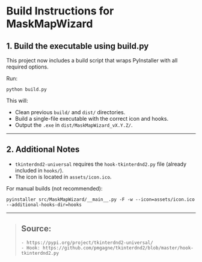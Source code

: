 # Build Instructions for MaskMapWizard

## 1. Build the executable using build.py

This project now includes a build script that wraps PyInstaller with all required options.

Run:
```
python build.py
```

This will:
- Clean previous `build/` and `dist/` directories.
- Build a single-file executable with the correct icon and hooks.
- Output the `.exe` in `dist/MaskMapWizard_vX.Y.Z/`.

---

## 2. Additional Notes

- `tkinterdnd2-universal` requires the `hook-tkinterdnd2.py` file (already included in `hooks/`).
- The icon is located in `assets/icon.ico`.

For manual builds (not recommended):

    pyinstaller src/MaskMapWizard/__main__.py -F -w --icon=assets/icon.ico --additional-hooks-dir=hooks

---

>## Source:  
>     - https://pypi.org/project/tkinterdnd2-universal/  
>     - Hook: https://github.com/pmgagne/tkinterdnd2/blob/master/hook-tkinterdnd2.py
